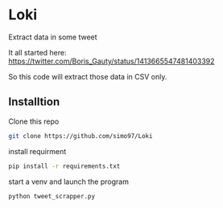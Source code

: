 # Loki
Extract data in some tweet


It all started here: https://twitter.com/Boris_Gauty/status/1413665547481403392

So this code will extract those data in CSV only.

## Installtion

Clone this repo
```bash
git clone https://github.com/simo97/Loki
```

install requirment
```bash
pip install -r requirements.txt
```

start a venv and launch the program

```bash
python tweet_scrapper.py
```
